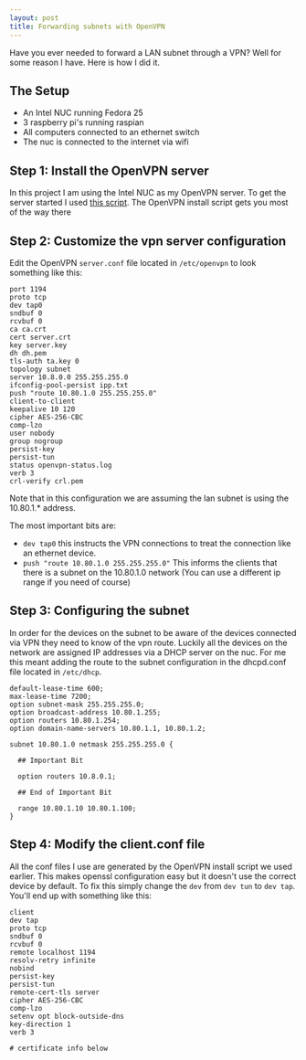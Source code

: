 ```yaml
---
layout: post
title: Forwarding subnets with OpenVPN
---
```


Have you ever needed to forward a LAN subnet through a VPN? Well for some reason I have. 
Here is how I did it.

## The Setup

- An Intel NUC running Fedora 25
- 3 raspberry pi's running raspian
- All computers connected to an ethernet switch
- The nuc is connected to the internet via wifi

## Step 1: Install the OpenVPN server

In this project I am using the Intel NUC as my OpenVPN server. To get the server started
I used [this script](https://github.com/Nyr/openvpn-install). The OpenVPN install script
gets you most of the way there

## Step 2: Customize the vpn server configuration

Edit the OpenVPN `server.conf` file located in `/etc/openvpn` to look something like this:

```nginx
port 1194
proto tcp
dev tap0
sndbuf 0
rcvbuf 0
ca ca.crt
cert server.crt
key server.key
dh dh.pem
tls-auth ta.key 0
topology subnet
server 10.8.0.0 255.255.255.0
ifconfig-pool-persist ipp.txt
push "route 10.80.1.0 255.255.255.0"
client-to-client
keepalive 10 120
cipher AES-256-CBC
comp-lzo
user nobody
group nogroup
persist-key
persist-tun
status openvpn-status.log
verb 3
crl-verify crl.pem
```

Note that in this configuration we are assuming the lan subnet is using the 10.80.1.* address.

The most important bits are:

- `dev tap0` this instructs the VPN connections to treat the connection like an ethernet device.
- `push "route 10.80.1.0 255.255.255.0"` This informs the clients that there is a subnet on the 10.80.1.0 network (You can use a different ip range if you need of course)

## Step 3: Configuring the subnet 

In order for the devices on the subnet to be aware of the devices connected via VPN they need to know of the vpn route.
Luckily all the devices on the network are assigned IP addresses via a DHCP server on the nuc. For me this meant adding
the route to the subnet configuration in the dhcpd.conf file located in `/etc/dhcp`.

```nginx
default-lease-time 600;
max-lease-time 7200;
option subnet-mask 255.255.255.0;
option broadcast-address 10.80.1.255;
option routers 10.80.1.254;
option domain-name-servers 10.80.1.1, 10.80.1.2;

subnet 10.80.1.0 netmask 255.255.255.0 {

  ## Important Bit

  option routers 10.8.0.1;

  ## End of Important Bit

  range 10.80.1.10 10.80.1.100;
}
```

## Step 4: Modify the client.conf file

All the conf files I use are generated by the OpenVPN install script we used earlier. This makes openssl configuration easy
but it doesn't use the correct device by default. To fix this simply change the `dev` from `dev tun` to `dev tap`. You'll
end up with something like this:

```nginx
client
dev tap
proto tcp
sndbuf 0
rcvbuf 0
remote localhost 1194
resolv-retry infinite
nobind
persist-key
persist-tun
remote-cert-tls server
cipher AES-256-CBC
comp-lzo
setenv opt block-outside-dns
key-direction 1
verb 3

# certificate info below
```